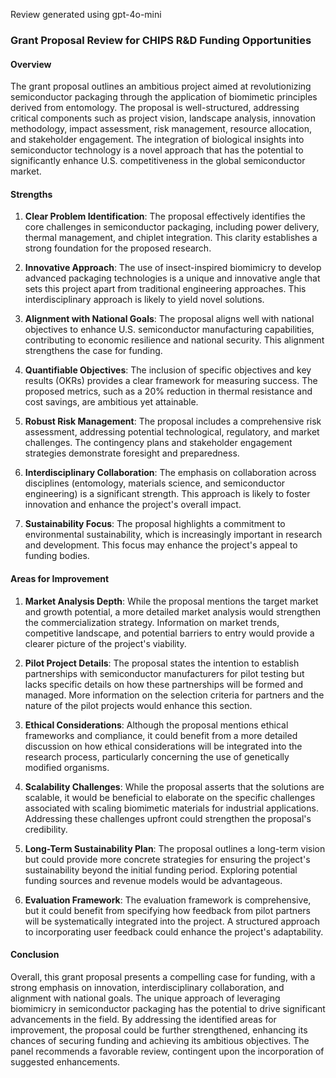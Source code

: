 Review generated using gpt-4o-mini

### Grant Proposal Review for CHIPS R&D Funding Opportunities

#### Overview

The grant proposal outlines an ambitious project aimed at revolutionizing semiconductor packaging through the application of biomimetic principles derived from entomology. The proposal is well-structured, addressing critical components such as project vision, landscape analysis, innovation methodology, impact assessment, risk management, resource allocation, and stakeholder engagement. The integration of biological insights into semiconductor technology is a novel approach that has the potential to significantly enhance U.S. competitiveness in the global semiconductor market.

#### Strengths

1. **Clear Problem Identification**: The proposal effectively identifies the core challenges in semiconductor packaging, including power delivery, thermal management, and chiplet integration. This clarity establishes a strong foundation for the proposed research.

2. **Innovative Approach**: The use of insect-inspired biomimicry to develop advanced packaging technologies is a unique and innovative angle that sets this project apart from traditional engineering approaches. This interdisciplinary approach is likely to yield novel solutions.

3. **Alignment with National Goals**: The proposal aligns well with national objectives to enhance U.S. semiconductor manufacturing capabilities, contributing to economic resilience and national security. This alignment strengthens the case for funding.

4. **Quantifiable Objectives**: The inclusion of specific objectives and key results (OKRs) provides a clear framework for measuring success. The proposed metrics, such as a 20% reduction in thermal resistance and cost savings, are ambitious yet attainable.

5. **Robust Risk Management**: The proposal includes a comprehensive risk assessment, addressing potential technological, regulatory, and market challenges. The contingency plans and stakeholder engagement strategies demonstrate foresight and preparedness.

6. **Interdisciplinary Collaboration**: The emphasis on collaboration across disciplines (entomology, materials science, and semiconductor engineering) is a significant strength. This approach is likely to foster innovation and enhance the project's overall impact.

7. **Sustainability Focus**: The proposal highlights a commitment to environmental sustainability, which is increasingly important in research and development. This focus may enhance the project's appeal to funding bodies.

#### Areas for Improvement

1. **Market Analysis Depth**: While the proposal mentions the target market and growth potential, a more detailed market analysis would strengthen the commercialization strategy. Information on market trends, competitive landscape, and potential barriers to entry would provide a clearer picture of the project's viability.

2. **Pilot Project Details**: The proposal states the intention to establish partnerships with semiconductor manufacturers for pilot testing but lacks specific details on how these partnerships will be formed and managed. More information on the selection criteria for partners and the nature of the pilot projects would enhance this section.

3. **Ethical Considerations**: Although the proposal mentions ethical frameworks and compliance, it could benefit from a more detailed discussion on how ethical considerations will be integrated into the research process, particularly concerning the use of genetically modified organisms.

4. **Scalability Challenges**: While the proposal asserts that the solutions are scalable, it would be beneficial to elaborate on the specific challenges associated with scaling biomimetic materials for industrial applications. Addressing these challenges upfront could strengthen the proposal's credibility.

5. **Long-Term Sustainability Plan**: The proposal outlines a long-term vision but could provide more concrete strategies for ensuring the project's sustainability beyond the initial funding period. Exploring potential funding sources and revenue models would be advantageous.

6. **Evaluation Framework**: The evaluation framework is comprehensive, but it could benefit from specifying how feedback from pilot partners will be systematically integrated into the project. A structured approach to incorporating user feedback could enhance the project's adaptability.

#### Conclusion

Overall, this grant proposal presents a compelling case for funding, with a strong emphasis on innovation, interdisciplinary collaboration, and alignment with national goals. The unique approach of leveraging biomimicry in semiconductor packaging has the potential to drive significant advancements in the field. By addressing the identified areas for improvement, the proposal could be further strengthened, enhancing its chances of securing funding and achieving its ambitious objectives. The panel recommends a favorable review, contingent upon the incorporation of suggested enhancements.